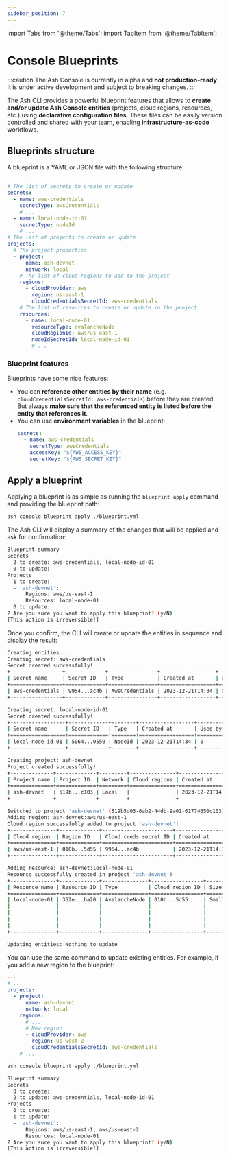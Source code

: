 ```yaml
---
sidebar_position: 7
---
```


import Tabs from '@theme/Tabs';
import TabItem from '@theme/TabItem';

# Console Blueprints

:::caution
The Ash Console is currently in alpha and **not production-ready**. It is under active development and subject to breaking changes.
:::

The Ash CLI provides a powerful blueprint features that allows to **create and/or update Ash Console entities** (projects, cloud regions, resources, etc.) using **declarative configuration files**. These files can be easily version controlled and shared with your team, enabling **infrastructure-as-code** workflows.

## Blueprints structure

A blueprint is a YAML or JSON file with the following structure:

```yaml
---
# The list of secrets to create or update
secrets:
  - name: aws-credentials
    secretType: awsCredentials
    # ...
  - name: local-node-id-01
    secretType: nodeId
    # ...
# The list of projects to create or update
projects:
  # The project properties
  - project:
      name: ash-devnet
      network: local
    # The list of cloud regions to add to the project
    regions:
      - cloudProvider: aws
        region: us-east-1
        cloudCredentialsSecretId: aws-credentials
    # The list of resources to create or update in the project
    resources:
      - name: local-node-01
        resourceType: avalancheNode
        cloudRegionId: aws/us-east-1
        nodeIdSecretId: local-node-id-01
        # ...
```

### Blueprint features

Blueprints have some nice features:

- You can **reference other entities by their name** (e.g. `cloudCredentialsSecretId: aws-credentials`) before they are created. But always **make sure that the referenced entity is listed before the entity that references it**.
- You can use **environment variables** in the blueprint:
  ```yaml
  secrets:
    - name: aws-credentials
      secretType: awsCredentials
      accessKey: "${AWS_ACCESS_KEY}"
      secretKey: "${AWS_SECRET_KEY}"
  ```

## Apply a blueprint

Applying a blueprint is as simple as running the `blueprint apply` command and providing the blueprint path:

```bash title="Command"
ash console blueprint apply ./blueprint.yml
```

The Ash CLI will display a summary of the changes that will be applied and ask for confirmation:

```bash title="Confirmation prompt"
Blueprint summary
Secrets
  2 to create: aws-credentials, local-node-id-01
  0 to update:
Projects
  1 to create:
  - 'ash-devnet':
      Regions: aws/us-east-1
      Resources: local-node-01
  0 to update:
? Are you sure you want to apply this blueprint? (y/N)
[This action is irreversible!]
```

Once you confirm, the CLI will create or update the entities in sequence and display the result:

```bash title="Output"
Creating entities...
Creating secret: aws-credentials
Secret created successfully!
+-----------------+-------------+----------------+------------------+---------+
| Secret name     | Secret ID   | Type           | Created at       | Used by |
+=================+=============+================+==================+=========+
| aws-credentials | 9954...ac4b | AwsCredentials | 2023-12-21T14:34 | 0       |
+-----------------+-------------+----------------+------------------+---------+

Creating secret: local-node-id-01
Secret created successfully!
+------------------+-------------+--------+------------------+---------+
| Secret name      | Secret ID   | Type   | Created at       | Used by |
+==================+=============+========+==================+=========+
| local-node-id-01 | 5064...9550 | NodeId | 2023-12-21T14:34 | 0       |
+------------------+-------------+--------+------------------+---------+

Creating project: ash-devnet
Project created successfully!
+--------------+-------------+---------+---------------+------------------+
| Project name | Project ID  | Network | Cloud regions | Created at       |
+==============+=============+=========+===============+==================+
| ash-devnet   | 519b...c103 | Local   |               | 2023-12-21T14:34 |
+--------------+-------------+---------+---------------+------------------+

Switched to project 'ash-devnet' (519b5d03-6ab2-44db-9a01-61774650c103)!
Adding region: ash-devnet:aws/us-east-1
Cloud region successfully added to project 'ash-devnet'!
+---------------+-------------+-----------------------+------------------+-----------+
| Cloud region  | Region ID   | Cloud creds secret ID | Created at       | Status    |
+===============+=============+=======================+==================+===========+
| aws/us-east-1 | 010b...5d55 | 9954...ac4b           | 2023-12-21T14:34 | Available |
+---------------+-------------+-----------------------+------------------+-----------+

Adding resource: ash-devnet:local-node-01
Resource successfully created in project 'ash-devnet'!
+---------------+-------------+---------------+-----------------+-------+------------------+---------+--------------------------+
| Resource name | Resource ID | Type          | Cloud region ID | Size  | Created at       | Status  | Resource specific        |
+===============+=============+===============+=================+=======+==================+=========+==========================+
| local-node-01 | 352e...ba20 | AvalancheNode | 010b...5d55     | Small | 2023-12-21T14:34 | Pending |  IP address   | None     |
|               |             |               |                 |       |                  |         |  Running      | false    |
|               |             |               |                 |       |                  |         |  Bootstrapped | [false]  |
|               |             |               |                 |       |                  |         |  Healthy      | [false]  |
|               |             |               |                 |       |                  |         |  Restart req. | false    |
+---------------+-------------+---------------+-----------------+-------+------------------+---------+--------------------------+

Updating entities: Nothing to update
```

You can use the same command to update existing entities. For example, if you add a new region to the blueprint:

```yaml
---
# ...
projects:
  - project:
      name: ash-devnet
      network: local
    regions:
      # ...
      # New region
      - cloudProvider: aws
        region: us-west-2
        cloudCredentialsSecretId: aws-credentials
    # ...
```

```bash title="Command"
ash console blueprint apply ./blueprint.yml
```

```bash title="Confirmation prompt"
Blueprint summary
Secrets
  0 to create:
  2 to update: aws-credentials, local-node-id-01
Projects
  0 to create:
  1 to update:
  - 'ash-devnet':
      Regions: aws/us-east-1, aws/us-east-2
      Resources: local-node-01
? Are you sure you want to apply this blueprint? (y/N)
[This action is irreversible!]
```
